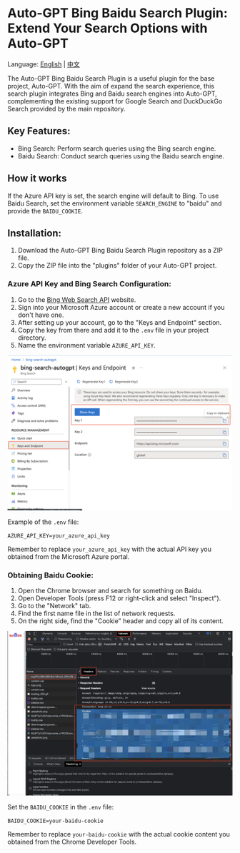 # Auto-GPT Bing Baidu Search Plugin: Extend Your Search Options with Auto-GPT

Language: [English](https://github.com/ForestLinSen/autogpt-plugin-bing/blob/master/README.md) | [中文](https://github.com/ForestLinSen/autogpt-plugin-bing/blob/master/README.zh.md)

The Auto-GPT Bing Baidu Search Plugin is a useful plugin for the base project, Auto-GPT. With the aim of expand the search experience, this search plugin integrates Bing and Baidu search engines into Auto-GPT, complementing the existing support for Google Search and DuckDuckGo Search provided by the main repository.

## Key Features:
- Bing Search: Perform search queries using the Bing search engine.
- Baidu Search: Conduct search queries using the Baidu search engine.

## How it works
If the Azure API key is set, the search engine will default to Bing. To use Baidu Search, set the environment variable `SEARCH_ENGINE` to "baidu" and provide the `BAIDU_COOKIE`.

## Installation:
1. Download the Auto-GPT Bing Baidu Search Plugin repository as a ZIP file.
2. Copy the ZIP file into the "plugins" folder of your Auto-GPT project.

### Azure API Key and Bing Search Configuration:
1. Go to the [Bing Web Search API](https://www.microsoft.com/en-us/bing/apis/bing-web-search-api) website.
2. Sign into your Microsoft Azure account or create a new account if you don't have one.
3. After setting up your account, go to the "Keys and Endpoint" section.
4. Copy the key from there and add it to the `.env` file in your project directory.
5. Name the environment variable `AZURE_API_KEY`.

![Baidu Cookie](./screenshots/azure_api.png)

Example of the `.env` file:
```
AZURE_API_KEY=your_azure_api_key
```

Remember to replace `your_azure_api_key` with the actual API key you obtained from the Microsoft Azure portal.

### Obtaining Baidu Cookie:
1. Open the Chrome browser and search for something on Baidu.
2. Open Developer Tools (press F12 or right-click and select "Inspect").
3. Go to the "Network" tab.
4. Find the first name file in the list of network requests.
5. On the right side, find the "Cookie" header and copy all of its content.

![Baidu Cookie](./screenshots/baidu_cookie.png)

Set the `BAIDU_COOKIE` in the `.env` file:
```
BAIDU_COOKIE=your-baidu-cookie
```

Remember to replace `your-baidu-cookie` with the actual cookie content you obtained from the Chrome Developer Tools.


